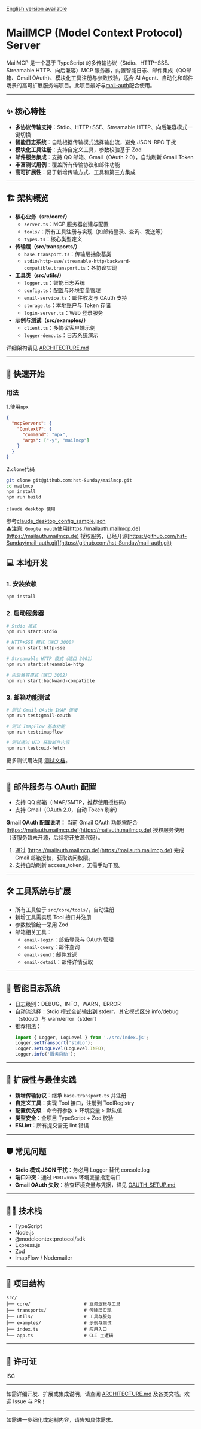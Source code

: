 [English version available](./README.en.md)

# MailMCP (Model Context Protocol) Server

MailMCP 是一个基于 TypeScript 的多传输协议（Stdio、HTTP+SSE、Streamable HTTP、向后兼容）MCP 服务器，内置智能日志、邮件集成（QQ邮箱、Gmail OAuth）、模块化工具注册与参数校验，适合 AI Agent、自动化和邮件场景的高可扩展服务端项目。此项目最好与[mail-auth](https://github.com/hst-Sunday/mail-auth.git)配合使用。

---

## ✨ 核心特性

- **多协议传输支持**：Stdio、HTTP+SSE、Streamable HTTP、向后兼容模式一键切换
- **智能日志系统**：自动根据传输模式选择输出流，避免 JSON-RPC 干扰
- **模块化工具注册**：支持自定义工具，参数校验基于 Zod
- **邮件服务集成**：支持 QQ 邮箱、Gmail（OAuth 2.0），自动刷新 Gmail Token
- **丰富测试用例**：覆盖所有传输协议和邮件功能
- **高可扩展性**：易于新增传输方式、工具和第三方集成

---

## 🏗️ 架构概览

- **核心业务（src/core/）**
  - `server.ts`：MCP 服务器创建与配置
  - `tools/`：所有工具注册与实现（如邮箱登录、查询、发送等）
  - `types.ts`：核心类型定义
- **传输层（src/transports/）**
  - `base.transport.ts`：传输层抽象基类
  - `stdio/http-sse/streamable-http/backward-compatible.transport.ts`：各协议实现
- **工具类（src/utils/）**
  - `logger.ts`：智能日志系统
  - `config.ts`：配置与环境变量管理
  - `email-service.ts`：邮件收发与 OAuth 支持
  - `storage.ts`：本地账户与 Token 存储
  - `login-server.ts`：Web 登录服务
- **示例与测试（src/examples/）**
  - `client.ts`：多协议客户端示例
  - `logger-demo.ts`：日志系统演示

详细架构请见 [ARCHITECTURE.md](./ARCHITECTURE.md)

---

## 🚀 快速开始

### 用法
1.使用`npx`  
```json
{
  "mcpServers": {
    "Context7": {
      "command": "npx",
      "args": ["-y", "mailmcp"]
    }
  }
}
```

2.`clone`代码
```bash
git clone git@github.com:hst-Sunday/mailmcp.git
cd mailmcp
npm install
npm run build
```

`claude desktop 使用` 

参考[claude_desktop_config_sample.json](./claude_desktop_config_sample.json)  
⚠️注意: `Google oauth`使用[https://mailauth.mailmcp.de](https://mailauth.mailmcp.de) 授权服务，已经开源[https://github.com/hst-Sunday/mail-auth.git](https://github.com/hst-Sunday/mail-auth.git)

## 💻 本地开发

### 1. 安装依赖

```bash
npm install
```

### 2. 启动服务器

```bash
# Stdio 模式
npm run start:stdio

# HTTP+SSE 模式（端口 3000）
npm run start:http-sse

# Streamable HTTP 模式（端口 3001）
npm run start:streamable-http

# 向后兼容模式（端口 3002）
npm run start:backward-compatible
```

### 3. 邮箱功能测试

```bash
# 测试 Gmail OAuth IMAP 连接
npm run test:gmail-oauth

# 测试 ImapFlow 基本功能
npm run test:imapflow

# 测试通过 UID 获取邮件内容
npm run test:uid-fetch
```

更多测试用法见 [测试文档](./test/README.md)。

---

## 📧 邮件服务与 OAuth 配置

- 支持 QQ 邮箱（IMAP/SMTP，推荐使用授权码）
- 支持 Gmail（OAuth 2.0，自动 Token 刷新）

**Gmail OAuth 配置说明：**
当前 Gmail OAuth 功能需配合 [https://mailauth.mailmcp.de](https://mailauth.mailmcp.de) 授权服务使用（该服务暂未开源，后续将开放源代码）。
1. 通过 [https://mailauth.mailmcp.de](https://mailauth.mailmcp.de) 完成 Gmail 邮箱授权，获取访问权限。
2. 支持自动刷新 access_token，无需手动干预。
---

## 🛠️ 工具系统与扩展

- 所有工具位于 `src/core/tools/`，自动注册
- 新增工具需实现 Tool 接口并注册
- 参数校验统一采用 Zod
- 邮箱相关工具：
  - `email-login`：邮箱登录与 OAuth 管理
  - `email-query`：邮件查询
  - `email-send`：邮件发送
  - `email-detail`：邮件详情获取

---

## 📝 智能日志系统

- 日志级别：DEBUG、INFO、WARN、ERROR
- 自动流选择：Stdio 模式全部输出到 stderr，其它模式区分 info/debug（stdout）与 warn/error（stderr）
- 推荐用法：
  ```typescript
  import { Logger, LogLevel } from './src/index.js';
  Logger.setTransport('stdio');
  Logger.setLogLevel(LogLevel.INFO);
  Logger.info('服务启动');
  ```

---

## 🧩 扩展性与最佳实践

- **新增传输协议**：继承 `base.transport.ts` 并注册
- **自定义工具**：实现 Tool 接口，注册到 ToolRegistry
- **配置优先级**：命令行参数 > 环境变量 > 默认值
- **类型安全**：全项目 TypeScript + Zod 校验
- **ESLint**：所有提交需无 lint 错误

---

## 🛡️ 常见问题

- **Stdio 模式 JSON 干扰**：务必用 Logger 替代 console.log
- **端口冲突**：通过 `PORT=xxxx` 环境变量指定端口
- **Gmail OAuth 失败**：检查环境变量与凭据，详见 [OAUTH_SETUP.md](./doc/OAUTH_SETUP.md)

---

## 🧑‍💻 技术栈

- TypeScript
- Node.js
- @modelcontextprotocol/sdk
- Express.js
- Zod
- ImapFlow / Nodemailer

---

## 📂 项目结构

```
src/
├── core/                    # 业务逻辑与工具
├── transports/              # 传输层实现
├── utils/                   # 工具与服务
├── examples/                # 示例与测试
├── index.ts                 # 应用入口
└── app.ts                   # CLI 主逻辑
```

---

## 📝 许可证

ISC

---

如需详细开发、扩展或集成说明，请查阅 [ARCHITECTURE.md](./ARCHITECTURE.md) 及各类文档。欢迎 Issue 与 PR！

---

如需进一步细化或定制内容，请告知具体需求。 